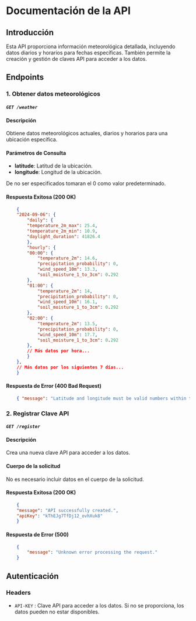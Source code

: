 # Documentación de la API

## Introducción

Esta API proporciona información meteorológica detallada, incluyendo datos diarios y horarios para fechas específicas. También permite la creación y gestión de claves API para acceder a los datos.

## Endpoints
### 1. Obtener datos meteorológicos
#### *`GET /weather`*
#### Descripción

Obtiene datos meteorológicos actuales, diarios y horarios para una ubicación específica.

#### Parámetros de Consulta

- **latitude**: Latitud de la ubicación.
- **longitude**: Longitud de la ubicación.

De no ser especificados tomaran el 0 como valor predeterminado.

#### Respuesta Exitosa (200 OK)

```json
    {
    "2024-09-06": {
        "daily": {
        "temperature_2m_max": 25.4,
        "temperature_2m_min": 10.9,
        "daylight_duration": 41826.4
        },
        "hourly": {
        "00:00": {
            "temperature_2m": 14.6,
            "precipitation_probability": 0,
            "wind_speed_10m": 13.3,
            "soil_moisture_1_to_3cm": 0.292
        },
        "01:00": {
            "temperature_2m": 14,
            "precipitation_probability": 0,
            "wind_speed_10m": 16.1,
            "soil_moisture_1_to_3cm": 0.292
        },
        "02:00": {
            "temperature_2m": 13.5,
            "precipitation_probability": 0,
            "wind_speed_10m": 17.7,
            "soil_moisture_1_to_3cm": 0.292
        },
        // Más datos por hora...
        }
    },
    // Más datos por los siguientes 7 días...
    }
```

#### Respuesta de Error (400 Bad Request)

```json
    { "message": "Latitude and longitude must be valid numbers within the allowed range." }
```

### 2. Registrar Clave API
#### *`GET /register`*
#### Descripción
Crea una nueva clave API para acceder a los datos.
#### Cuerpo de la solicitud
No es necesario incluir datos en el cuerpo de la solicitud.

#### Respuesta Exitosa (200 OK)

```json
    {
    "message": "API successfully created.",
    "apiKey": "kThEJg7TfDj12_ovhXuk8"
    }
```

#### Respuesta de Error (500)

```json
    {
        "message": "Unknown error processing the request."
    }
```

## Autenticación
### Headers
+ `API-KEY` : Clave API para acceder a los datos. Si no se proporciona, los datos pueden no estar disponibles.

